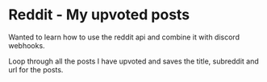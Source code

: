 # Reddit - My upvoted posts

Wanted to learn how to use the reddit api and combine it with discord webhooks.

Loop through all the posts I have upvoted and saves the title, subreddit and url for the posts.
